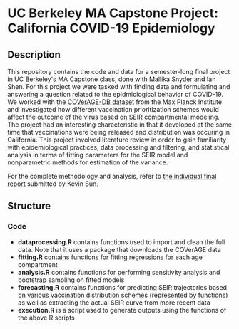 # UC Berkeley MA Capstone Project: California COVID-19 Epidemiology
 
## Description 
This repository contains the code and data for a semester-long final project in UC Berkeley's MA Capstone class, done with Mallika Snyder and Ian Shen. For this project we were tasked with finding data and formulating and answering a question related to the epidmiological behavior of COVID-19. We worked with the [COVerAGE-DB dataset](https://osf.io/mpwjq/) from the Max Planck Institute and investigated how different vaccination prioritization schemes would affect the outcome of the virus based on SEIR compartmental modeling. The project had an interesting characteristic in that it developed at the same time that vaccinations were being released and distribution was occuring in California. This project involved literature review in order to gain familiarity with epidemiological practices, data processing and filtering, and statistical analysis in terms of fitting parameters for the SEIR model and nonparametric methods for estimation of the variance.  

For the complete methodology and analysis, refer to [the individual final report](Final_Writeup.pdf) submitted by Kevin Sun. 

## Structure
### Code
+ **dataprocessing.R** contains functions used to import and clean the full data. Note that it uses a package that downloads the COVerAGE data
+ **fitting.R** contains functions for fitting regressions for each age compartment
+ **analysis.R** contains functions for performing sensitivity analysis and bootstrap sampling on fitted models
+ **forecasting.R** contains functions for predicting SEIR trajectories based on various vaccination distribution schemes (represented by functions) as well as extracting the actual SEIR curve from more recent data
+ **execution.R** is a script used to generate outputs using the functions of the above R scripts

